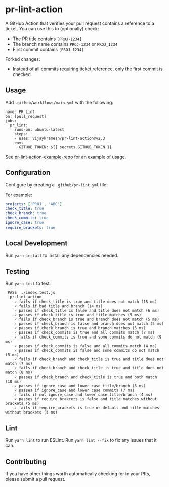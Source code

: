 # pr-lint-action

A GitHub Action that verifies your pull request contains a reference to a ticket.  You can use this to (optionally) check:

* The PR title contains `[PROJ-1234]`
* The branch name contains `PROJ-1234` or `PROJ_1234`
* First commit contains `[PROJ-1234]`

Forked changes:
* Instead of all commits requiring ticket reference, only the first commit is checked

## Usage

Add `.github/workflows/main.yml` with the following:

```
name: PR Lint
on: [pull_request]
jobs:
  pr_lint:
    runs-on: ubuntu-latest
    steps:
    - uses: vijaykramesh/pr-lint-action@v2.3
    env:
      GITHUB_TOKEN: ${{ secrets.GITHUB_TOKEN }}

```

See [pr-lint-action-example-repo](https://github.com/vijaykramesh/pr-lint-action-example-repo) for an example of usage.


## Configuration

Configure by creating a `.github/pr-lint.yml` file:

For example:

```yml
projects: ['PROJ', 'ABC']
check_title: true
check_branch: true
check_commits: true
ignore_case: true
require_brackets: true
```

## Local Development

Run `yarn install` to install any dependencies needed.

## Testing

Run `yarn test` to test:

```
 PASS  ./index.test.js
  pr-lint-action
    ✓ fails if check_title is true and title does not match (15 ms)
    ✓ fails if bad title and branch (14 ms)
    ✓ passes if check_title is false and title does not match (6 ms)
    ✓ passes if check_title is true and title matches (5 ms)
    ✓ fails if check_branch is true and branch does not match (5 ms)
    ✓ passes if check_branch is false and branch does not match (5 ms)
    ✓ passes if check_branch is true and branch matches (5 ms)
    ✓ passes if check_commits is true and all commits match (7 ms)
    ✓ fails if check_commits is true and some commits do not match (9 ms)
    ✓ passes if check_commits is false and all commits match (4 ms)
    ✓ passes if check_commits is false and some commits do not match (5 ms)
    ✓ fails if check_branch and check_title is true and title does not match (7 ms)
    ✓ fails if check_branch and check_title is true and title does not match (8 ms)
    ✓ passes if check_branch and check_title is true and both match (10 ms)
    ✓ passes if ignore_case and lower case title/branch (6 ms)
    ✓ passes if ignore_case and lower case commits (7 ms)
    ✓ fails if not ignore_case and lower case title/branch (4 ms)
    ✓ passes if require_brakcets is false and title matches without brackets (5 ms)
    ✓ fails if require_brackets is true or default and title matches without brackets (4 ms)
```

## Lint

Run `yarn lint` to run ESLint.  Run `yarn lint --fix` to fix any issues that it can.

## Contributing

If you have other things worth automatically checking for in your PRs, please submit a pull request.
